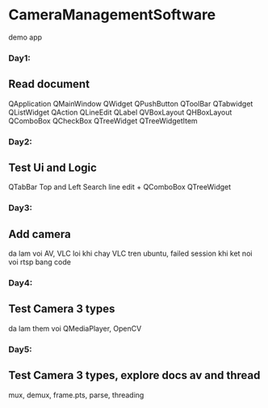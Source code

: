 # CameraManagementSoftware
demo app

<h3> Day1: </h3> 
<h2>Read document</h2>
QApplication
QMainWindow
QWidget
QPushButton
QToolBar
QTabwidget
QListWidget
QAction
QLineEdit
QLabel
QVBoxLayout
QHBoxLayout
QComboBox
QCheckBox
QTreeWidget
QTreeWidgetItem
<br>
<h3> Day2: </h3>
<h2> Test Ui and Logic </h2>
QTabBar Top and Left
Search line edit + QComboBox QTreeWidget
<br>
<h3> Day3: </h3>
<h2> Add camera </h2>
da lam voi AV, VLC
loi khi chay VLC tren ubuntu, failed session khi ket noi voi rtsp bang code
<h3> Day4: </h3>
<h2> Test Camera 3 types </h2>
da lam them voi QMediaPlayer, OpenCV
<h3> Day5: </h3>
<h2> Test Camera 3 types, explore docs av and thread </h2>
mux, demux, frame.pts, parse, threading
